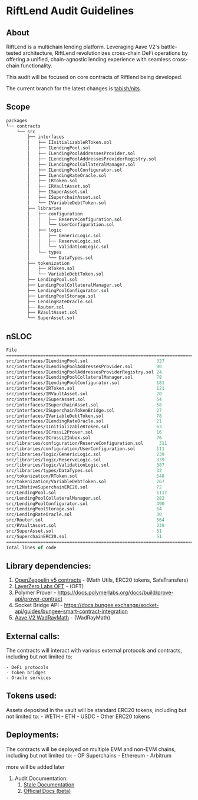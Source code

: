# RiftLend Audit Guidelines

## About

RiftLend is a multichain lending platform. Leveraging Aave V2's battle-tested architecture, RiftLend revolutionizes cross-chain DeFi operations by offering a unified, chain-agnostic lending experience with seamless cross-chain functionality.

This audit will be focused on core contracts of Riftlend being developed.

The current branch for the latest changes is [tabish/nits](https://github.com/RiftLend/contracts-v1/tree/tabish/nits).

## Scope

```fs
packages
└── contracts
    └── src
        ├── interfaces
        │   ├── IInitializableRToken.sol
        │   ├── ILendingPool.sol
        │   ├── ILendingPoolAddressesProvider.sol
        │   ├── ILendingPoolAddressesProviderRegistry.sol
        │   ├── ILendingPoolCollateralManager.sol
        │   ├── ILendingPoolConfigurator.sol
        │   ├── ILendingRateOracle.sol
        │   ├── IRToken.sol
        │   ├── IRVaultAsset.sol
        │   ├── ISuperAsset.sol
        │   ├── ISuperchainAsset.sol
        │   └── IVariableDebtToken.sol
        ├── libraries
        │   ├── configuration
        │   │   ├── ReserveConfiguration.sol
        │   │   └── UserConfiguration.sol
        │   ├── logic
        │   │   ├── GenericLogic.sol
        │   │   ├── ReserveLogic.sol
        │   │   └── ValidationLogic.sol
        │   └── types
        │       └── DataTypes.sol
        ├── tokenization
        │   ├── RToken.sol
        │   └── VariableDebtToken.sol
        ├── LendingPool.sol
        ├── LendingPoolCollateralManager.sol
        ├── LendingPoolConfigurator.sol
        ├── LendingPoolStorage.sol
        ├── LendingRateOracle.sol
        ├── Router.sol
        ├── RVaultAsset.sol
        └── SuperAsset.sol
```

## nSLOC

```fs
File                                                                   Lines of Code
=====================================================================================
src/interfaces/ILendingPool.sol                          327
src/interfaces/ILendingPoolAddressesProvider.sol         90
src/interfaces/ILendingPoolAddressesProviderRegistry.sol 24
src/interfaces/ILendingPoolCollateralManager.sol         78
src/interfaces/ILendingPoolConfigurator.sol              181
src/interfaces/IRToken.sol                               121
src/interfaces/IRVaultAsset.sol                          20
src/interfaces/ISuperAsset.sol                           54
src/interfaces/ISuperchainAsset.sol                      58
src/interfaces/ISuperchainTokenBridge.sol                27
src/interfaces/IVariableDebtToken.sol                    78
src/interfaces/ILendingRateOracle.sol                    21
src/interfaces/IInitializableRToken.sol                  63
src/interfaces/ICrossL2Prover.sol                        16
src/interfaces/ICrossL2Inbox.sol                         76
src/libraries/configuration/ReserveConfiguration.sol      311
src/libraries/configuration/UserConfiguration.sol        111
src/libraries/logic/GenericLogic.sol                     239
src/libraries/logic/ReserveLogic.sol                     339
src/libraries/logic/ValidationLogic.sol                  387
src/libraries/types/DataTypes.sol                        32
src/tokenization/RToken.sol                              548
src/tokenization/VariableDebtToken.sol                   267
src/L2NativeSuperchainERC20.sol                          72
src/LendingPool.sol                                      1117
src/LendingPoolCollateralManager.sol                     282
src/LendingPoolConfigurator.sol                          490
src/LendingPoolStorage.sol                               64
src/LendingRateOracle.sol                                30
src/Router.sol                                           564
src/RVaultAsset.sol                                      239
src/SuperAsset.sol                                       51
src/SuperchainERC20.sol                                  51
=====================================================================================
Total lines of code                                                         6428

```

## Library dependencies:

1. [OpenZeppelin v5 contracts](https://github.com/OpenZeppelin/openzeppelin-contracts) - (Math Utils, ERC20 tokens, SafeTransfers)
2. [LayerZero Labs OFT](https://github.com/LayerZero-Labs/oft-evm) - (OFT)
3. Polymer Prover - https://docs.polymerlabs.org/docs/build/prove-api/prover-contract
4. Socket Bridge API - https://docs.bungee.exchange/socket-api/guides/bungee-smart-contract-integration
5. [Aave V2 WadRayMath](https://github.com/aave/protocol-v2/blob/master/contracts/protocol/libraries/math/WadRayMath.sol) - (WadRayMath)

## External calls:

The contracts will interact with various external protocols and contracts, including but not limited to:

    - DeFi protocols
    - Token bridges
    - Oracle services

## Tokens used:

Assets deposited in the vault will be standard ERC20 tokens, including but not limited to: - WETH - ETH - USDC - Other ERC20 tokens

## Deployments:

The contracts will be deployed on multiple EVM and non-EVM chains, including but not limited to: - OP Superchains - Ethereum - Arbitrum

more will be added later

1. Audit Documentation:
   1. [Stale Documentation](https://github.com/RiftLend/contracts-v1/tree/tabish/nits?tab=readme-ov-file#riftlend)
   2. [Official Docs (beta)](https://docs.riftlend.com/)
